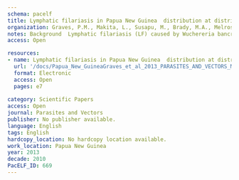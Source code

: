 ```yaml
---
schema: pacelf
title: Lymphatic filariasis in Papua New Guinea  distribution at district level and impact of mass drug administration, 1980 to 2011
organization: Graves, P.M., Makita, L., Susapu, M., Brady, M.A., Melrose, W., Capuano, C., Zhang, Z., Dapeng, L., Ozaki, M., Reeve, D., Ichimori, K., Kazadi, W.M., Michna, F., Bockarie, M.J., Kelly-Hope, L.A.
notes: Background  Lymphatic filariasis (LF) caused by Wuchereria bancrofti is present at high prevalence in some parts of Papua New Guinea. However, there has been no rigorous data-based representative assessment of nationwide prevalence of LF. The LF programme has been daunted by the scope of the problem, and progress on mass drug administration (MDA) has been slow and lacking in resources.
access: Open

resources:
- name: Lymphatic filariasis in Papua New Guinea  distribution at district level and impact of mass drug administration, 1980 to 2011
  url: '/docs/Papua_New_GuineaGraves_et_al_2013_PARASITES_AND_VECTORS_Mapping_LF_PNG_1756-3305-6-7.pdf'
  format: Electronic
  access: Open
  pages: e7
 
category: Scientific Papers
access: Open
journal: Parasites and Vectors
publisher: No publisher available. 
language: English 
tags: English 
hardcopy_location: No hardcopy location available.
work_location: Papua New Guinea
year: 2013
decade: 2010
PacELF_ID: 669
---
```

